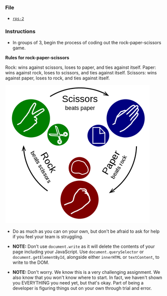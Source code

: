 ### File

* [`rps-2`](Unsolved/rps-2.html)

### Instructions

* In groups of 3, begin the process of coding out the rock-paper-scissors game.

**Rules for rock-paper-scissors**

Rock: wins against scissors, loses to paper, and ties against itself.
Paper: wins against rock, loses to scissors, and ties against itself.
Scissors: wins against paper, loses to rock, and ties against itself.

![3-RPS-Example-Picture](Images/9-RPS-example.png)

* Do as much as you can on your own, but don't be afraid to ask for help if you feel your team is struggling.

* **NOTE:** Don’t use `document.write` as it will delete the contents of your page including your JavaScript. Use `document.querySelector` or `document.getElementById`, alongside either `innerHTML` or `textContent`, to write to the DOM.

* **NOTE:** Don't worry. We know this is a very challenging assignment. We also know that you won't know where to start. In fact, we haven't shown you EVERYTHING you need yet, but that's okay. Part of being a developer is figuring things out on your own through trial and error.
